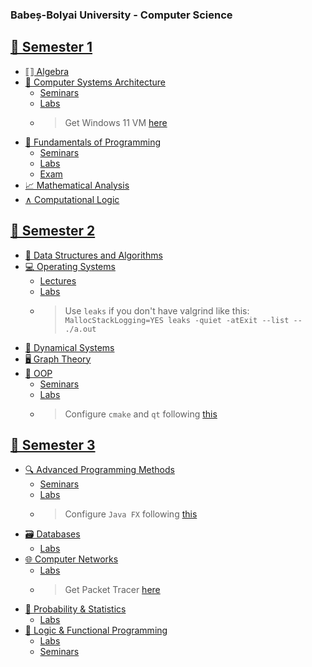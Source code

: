 ### Babeș-Bolyai University - Computer Science

## [📕 Semester 1](https://github.com/cristicretu/ubb/tree/main/Semester_01)
- [⟦⟧ Algebra](https://github.com/cristicretu/ubb/tree/main/Semester_01/Algebra)
- [👾 Computer Systems Architecture](https://github.com/cristicretu/ubb/tree/main/Semester_01/Computer_System_Architecture)
  - [Seminars](https://github.com/cristicretu/ubb/tree/main/Semester_01/Computer_System_Architecture/Seminars)
  - [Labs](https://github.com/cristicretu/ubb/tree/main/Semester_01/Computer_System_Architecture/Labs)
  - > Get Windows 11 VM [here](https://princessdharmy.medium.com/installing-windows-11-on-macbook-m1-arm64-e1e7e0f52ce0)
- [🐍 Fundamentals of Programming](https://github.com/cristicretu/ubb/tree/main/Semester_01/Fundamentals_Programming)
  - [Seminars](https://github.com/cristicretu/ubb/tree/main/Semester_01/Fundamentals_Programming/Seminars)
  - [Labs](https://github.com/cristicretu/ubb/tree/main/Semester_01/Fundamentals_Programming/Labs)
  - [Exam](https://github.com/cristicretu/ubb/tree/main/Semester_01/Fundamentals_Programming/Exam)
- [📈 Mathematical Analysis](https://github.com/cristicretu/ubb/tree/main/Semester_01/Mathematical_Analysis)
- [∧ Computational Logic](https://github.com/cristicretu/ubb/tree/main/Semester_01/Computational_Logic)

## [📘 Semester 2](https://github.com/cristicretu/ubb/tree/main/Semester_02)
- [📜 Data Structures and Algorithms](https://github.com/cristicretu/ubb/tree/main/Semester_02/DSA)
- [💻 Operating Systems](https://github.com/cristicretu/ubb/tree/main/Semester_02/OS)
  - [Lectures](https://github.com/cristicretu/ubb/tree/main/Semester_02/OS/Lect)
  - [Labs](https://github.com/cristicretu/ubb/tree/main/Semester_02/OS/Labs)
  - > Use `leaks` if you don't have valgrind like this: `MallocStackLogging=YES leaks -quiet -atExit --list -- ./a.out`
- [🔢 Dynamical Systems](https://github.com/cristicretu/ubb/tree/main/Semester_02/Dynamical_Systems/Labs)
- [🖥️ Graph Theory](https://github.com/cristicretu/ubb/tree/main/Semester_02/Graphs/Labs)
- [🦷 OOP](https://github.com/cristicretu/ubb/tree/main/Semester_02/OOP)
  - [Seminars](https://github.com/cristicretu/ubb/tree/main/Semester_02/OOP/Seminars)
  - [Labs](https://github.com/cristicretu/ubb/tree/main/Semester_02/OOP/Labs)
  - > Configure `cmake` and `qt` following [this](https://gist.github.com/cristicretu/ceceeff14ff6335959274dfe8b4e7061)

## [📗 Semester 3](https://github.com/cristicretu/ubb/tree/main/Semester_03)
- [🔍 Advanced Programming Methods](https://github.com/cristicretu/ubb/tree/main/Semester_03/MAP)
  - [Seminars](https://github.com/cristicretu/ubb/tree/main/Semester_03/MAP/Seminars)
  - [Labs](https://github.com/cristicretu/ubb/tree/main/Semester_03/MAP/Lab)
  - > Configure `Java FX` following [this](https://gist.github.com/cristicretu/b9853999dc825f83d65442d6264ecf78)
- [🗃️ Databases](https://github.com/cristicretu/ubb/tree/main/Semester_03/DB)
  - [Labs](https://github.com/cristicretu/ubb/tree/main/Semester_03/DB/Labs)
- [🌐 Computer Networks](https://github.com/cristicretu/ubb/tree/main/Semester_03/Retele)
  - [Labs](https://github.com/cristicretu/ubb/tree/main/Semester_03/Retele/Lab)
  - > Get Packet Tracer [here](https://www.netacad.com/resources/lab-downloads?courseLang=en-US)
- [🧮 Probability & Statistics](https://github.com/cristicretu/ubb/tree/main/Semester_03/Statistics)
  - [Labs](https://github.com/cristicretu/ubb/tree/main/Semester_03/Statistics/Labs)
- [🔐 Logic & Functional Programming](https://github.com/cristicretu/ubb/tree/main/Semester_03/PLF)
  - [Labs](https://github.com/cristicretu/ubb/tree/main/Semester_03/PLF/Labs)
  - [Seminars](https://github.com/cristicretu/ubb/tree/main/Semester_03/PLF/Seminars)
